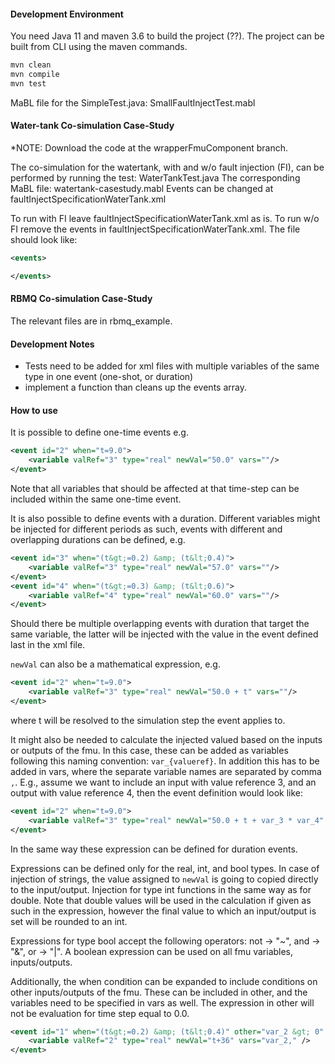 #### Development Environment
You need Java 11 and maven 3.6 to build the project (??).
The project can be built from CLI using the maven commands.
```bash
mvn clean
mvn compile
mvn test
```

MaBL file for the SimpleTest.java: SmallFaultInjectTest.mabl

#### Water-tank Co-simulation Case-Study
*NOTE: Download the code at the wrapperFmuComponent branch.

The co-simulation for the watertank, with and w/o fault injection (FI), can be performed by running the test: WaterTankTest.java
The corresponding MaBL file: watertank-casestudy.mabl
Events can be changed at faultInjectSpecificationWaterTank.xml

To run with FI leave faultInjectSpecificationWaterTank.xml as is.
To run w/o FI remove the events in faultInjectSpecificationWaterTank.xml. The file should look like:

```xml
<events>

</events>
```

#### RBMQ Co-simulation Case-Study
The relevant files are in rbmq_example.


#### Development Notes
* Tests need to be added for xml files with multiple variables of the same type in one event (one-shot, or duration)
* implement a function than cleans up the events array.

#### How to use
It is possible to define one-time events e.g.
```xml
<event id="2" when="t=9.0">
    <variable valRef="3" type="real" newVal="50.0" vars=""/>
</event>
```
Note that all variables that should be affected at that time-step can be included within the same one-time event.

It is also possible to define events with a duration. Different variables might be injected for different periods as such, events with different and overlapping durations
can be defined, e.g.
```xml
<event id="3" when="(t&gt;=0.2) &amp; (t&lt;0.4)">
    <variable valRef="3" type="real" newVal="57.0" vars=""/>
</event>
<event id="4" when="(t&gt;=0.3) &amp; (t&lt;0.6)">
    <variable valRef="4" type="real" newVal="60.0" vars=""/>
</event>
```

Should there be multiple overlapping events with duration that target the same variable, the latter will be injected with the value in the event defined last in the xml file. 

```newVal``` can also be a mathematical expression, e.g.
```xml
<event id="2" when="t=9.0">
    <variable valRef="3" type="real" newVal="50.0 + t" vars=""/>
</event>
```
where t will be resolved to the simulation step the event applies to.

It might also be needed to calculate the injected valued based on the inputs or outputs of the fmu. In this case, these can be added as variables following this naming convention:
```var_{valueref}```. In addition this has to be added in vars, where the separate variable names are separated by comma ```,```. E.g., assume we want to include an input with value reference 3, and an output with value reference 4, then the event definition would look like:
```xml
<event id="2" when="t=9.0">
    <variable valRef="3" type="real" newVal="50.0 + t + var_3 * var_4" vars="var_3,var_4"/>
</event>
```
In the same way these expression can be defined for duration events. 

Expressions can be defined only for the real, int, and bool types. In case of injection of strings, the value assigned to ```newVal``` is going to copied directly to the input/output.
Injection for type int functions in the same way as for double. Note that double values will be used in the calculation if given as such in the expression, however the final value to which an input/output is set will be rounded to an int.

Expressions for type bool accept the following operators: not -> "~", and -> "&", or -> "|". A boolean expression can be used on all fmu variables, inputs/outputs.


Additionally, the when condition can be expanded to include conditions on other inputs/outputs of the fmu. These can be included in other, and the variables need to be specified in vars as well. The expression in other will not be evaluation for time step equal to 0.0.

```xml
<event id="1" when="(t&gt;=0.2) &amp; (t&lt;0.4)" other="var_2 &gt; 0" vars="var_2,">
    <variable valRef="2" type="real" newVal="t+36" vars="var_2," />
</event>
```
